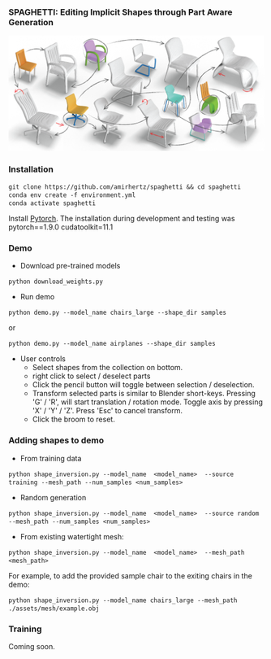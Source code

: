 ### SPAGHETTI: Editing Implicit Shapes through Part Aware Generation

[![](./assets/readme_resources/teaser-01.png)]("https://amirhertz.github.io/spaghetti")


### Installation

```
git clone https://github.com/amirhertz/spaghetti && cd spaghetti
conda env create -f environment.yml
conda activate spaghetti
```

Install [Pytorch](https://pytorch.org/). The installation during development and testing was pytorch==1.9.0  cudatoolkit=11.1 


### Demo
- Download pre-trained models
```
python download_weights.py
```
- Run demo 
```
python demo.py --model_name chairs_large --shape_dir samples
```
or
```
python demo.py --model_name airplanes --shape_dir samples
```

- User controls
  - Select shapes from the collection on bottom.
  - right click to select / deselect parts
  - Click the pencil button will toggle between selection /  deselection.
  - Transform selected parts is similar to Blender short-keys.
  Pressing 'G' / 'R', will start translation / rotation mode. Toggle axis by pressing 'X' / 'Y' / 'Z'. Press 'Esc' to cancel transform.
  - Click the broom to reset.
  

### Adding shapes to demo
- From training data
```
python shape_inversion.py --model_name  <model_name>  --source training --mesh_path --num_samples <num_samples>
```
- Random generation
```
python shape_inversion.py --model_name  <model_name>  --source random --mesh_path --num_samples <num_samples>
```
- From existing watertight mesh: 
```
python shape_inversion.py --model_name  <model_name>  --mesh_path <mesh_path>
```
For example, to add the provided sample chair to the exiting chairs in the demo: 
```
python shape_inversion.py --model_name chairs_large --mesh_path ./assets/mesh/example.obj
```

### Training
Coming soon.

